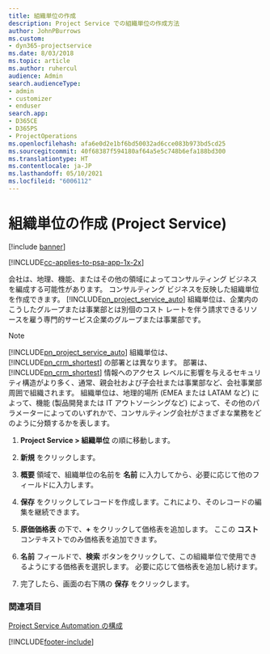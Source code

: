 ```yaml
---
title: 組織単位の作成
description: Project Service での組織単位の作成方法
author: JohnPBurrows
ms.custom:
- dyn365-projectservice
ms.date: 8/03/2018
ms.topic: article
ms.author: ruhercul
audience: Admin
search.audienceType:
- admin
- customizer
- enduser
search.app:
- D365CE
- D365PS
- ProjectOperations
ms.openlocfilehash: afa6e0d2e1bf6bd50032ad6cce083b973bd5cd25
ms.sourcegitcommit: 40f68387f594180af64a5e5c748b6efa188bd300
ms.translationtype: HT
ms.contentlocale: ja-JP
ms.lasthandoff: 05/10/2021
ms.locfileid: "6006112"
---
```

# <a name="create-organizational-units-project-service"></a>組織単位の作成 (Project Service)

[!include [banner](../includes/psa-now-project-operations.md)]

[!INCLUDE[cc-applies-to-psa-app-1x-2x](../includes/cc-applies-to-psa-app-1x-2x.md)]

会社は、地理、機能、またはその他の領域によってコンサルティング ビジネスを編成する可能性があります。 コンサルティング ビジネスを反映した組織単位を作成できます。 [!INCLUDE[pn_project_service_auto](../includes/pn-project-service-auto.md)] 組織単位は、企業内のこうしたグループまたは事業部とは別個のコスト レートを伴う請求できるリソースを雇う専門的サービス企業のグループまたは事業部です。  
  
> [!NOTE]
>  [!INCLUDE[pn_project_service_auto](../includes/pn-project-service-auto.md)] 組織単位は、[!INCLUDE[pn_crm_shortest](../includes/pn-crm-shortest.md)] の部署とは異なります。 部署は、[!INCLUDE[pn_crm_shortest](../includes/pn-crm-shortest.md)] 情報へのアクセス レベルに影響を与えるセキュリティ構造がより多く、通常、親会社および子会社または事業部など、会社事業部周囲で組織されます。 組織単位は、地理的場所 (EMEA または LATAM など) によって、機能 (製品開発または IT アウトソーシングなど) によって、その他のパラメーターによってのいずれかで、コンサルティング会社がさまざまな業務をどのように分類するかを表します。  
  
1.  **Project Service > 組織単位** の順に移動します。  
  
2.  **新規** をクリックします。  
  
3.  **概要** 領域で、組織単位の名前を **名前** に入力してから、必要に応じて他のフィールドに入力します。  
  
4.  **保存** をクリックしてレコードを作成します。これにより、そのレコードの編集を継続できます。  
  
5.  **原価価格表** の下で、**+** をクリックして価格表を追加します。 ここの **コスト** コンテキストでのみ価格表を追加できます。  
  
6.  **名前** フィールドで、**検索** ボタンをクリックして、この組織単位で使用できるようにする価格表を選択します。 必要に応じて価格表を追加し続けます。  
  
7.  完了したら、画面の右下隅の **保存** をクリックします。  
  
### <a name="see-also"></a>関連項目  
 [Project Service Automation の構成](../psa/configure.md)


[!INCLUDE[footer-include](../includes/footer-banner.md)]